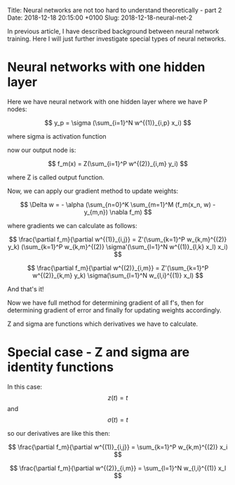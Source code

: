 Title: Neural networks are not too hard to understand theoretically - part 2
Date: 2018-12-18 20:15:00 +0100
Slug: 2018-12-18-neural-net-2


In previous article, I have described background between neural network training. Here I will just further investigate 
special types of neural networks. 

Neural networks with one hidden layer
========================================

Here we have neural network with one hidden layer where we have P nodes: 

$$ y_p = \sigma (\sum_{i=1}^N w^{(1)}_{i,p} x_i) $$ 

where sigma is activation function 

now our output node is: 

$$ f_m(x) = Z(\sum_{i=1}^P w^{(2)}_{i,m} y_i) $$ 

where Z is called output function.

Now, we can apply our gradient method to update weights: 

$$ \Delta w = - \alpha (\sum_{n=0}^K \sum_{m=1}^M (f_m(x_n, w) - y_{m,n}) \nabla f_m) $$ 

where gradients we can calculate as follows: 

$$ \frac{\partial f_m}{\partial w^{(1)}_{i,j}} = Z'(\sum_{k=1}^P w_{k,m}^{(2)} y_k) (\sum_{k=1}^P w_{k,m}^{(2)} \sigma'(\sum_{l=1}^N w^{(1)}_{l,k} x_l) x_i) $$ 

$$ \frac{\partial f_m}{\partial w^{(2)}_{i,m}} = Z'(\sum_{k=1}^P w^{(2)}_{k,m} y_k) \sigma(\sum_{l=1}^N w_{l,i}^{(1)} x_l) $$ 

And that's it! 

Now we have full method for determining gradient of all f's, then for determining gradient of error and finally for updating weights accordingly.

Z and sigma are functions which derivatives we have to calculate. 


Special case - Z and sigma are identity functions
===================================================

In this case: $$ z(t) = t $$ and $$ \sigma(t) = t $$ 

so our derivatives are like this then: 


$$ \frac{\partial f_m}{\partial w^{(1)}_{i,j}} = \sum_{k=1}^P w_{k,m}^{(2)} x_i $$ 

$$ \frac{\partial f_m}{\partial w^{(2)}_{i,m}} = \sum_{l=1}^N w_{l,i}^{(1)} x_l $$ 


